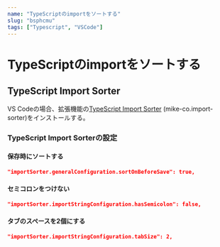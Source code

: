 ```yaml
---
name: "TypeScriptのimportをソートする"
slug: "bsphcmu"
tags: ["Typescript", "VSCode"]
---
```


# TypeScriptのimportをソートする


## TypeScript Import Sorter

VS Codeの場合、拡張機能の[TypeScript Import Sorter](https://marketplace.visualstudio.com/items?itemName=mike-co.import-sorter) (mike-co.import-sorter)をインストールする。

### TypeScript Import Sorterの設定

#### 保存時にソートする

```json
"importSorter.generalConfiguration.sortOnBeforeSave": true,
```

#### セミコロンをつけない

```json
"importSorter.importStringConfiguration.hasSemicolon": false,
```

#### タブのスペースを2個にする

```json
"importSorter.importStringConfiguration.tabSize": 2,
```
